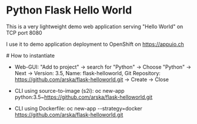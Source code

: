 # Python Flask Hello World

This is a very lightweight demo web application serving "Hello World" on TCP port 8080

I use it to demo application deployment to OpenShift on https://appuio.ch

# How to instantiate

* Web-GUI: "Add to project" -> search for "Python" -> Choose "Python" -> Next -> Version: 3.5, Name: flask-helloworld, Git Repository: https://github.com/arska/flask-helloworld.git -> Create -> Close

* CLI using source-to-image (s2i): oc new-app python:3.5~https://github.com/arska/flask-helloworld.git

* CLI using Dockerfile: oc new-app --strategy=docker https://github.com/arska/flask-helloworld.git
